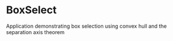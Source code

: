 # BoxSelect
Application demonstrating box selection using convex hull and the separation axis theorem
